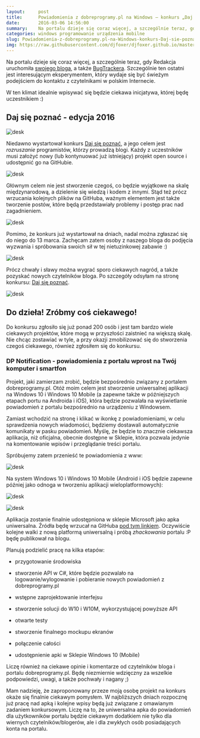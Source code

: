 ```yaml
---
layout:     post
title:      Powiadomienia z dobreprogramy.pl na Windows — konkurs „Daj się poznać 2016”
date:       2016-03-06 14:56:00
summary:    Na portalu dzieje się coraz więcej, a szczególnie teraz, gdy Redakcja uruchomiła swojego bloga,  a także BugTrackera.  Szczególnie ten ostatni jest interesującym eksperymentem, który wydaje się być świeżym podejściem do kontaktu z czytelnikami w polskim Internecie. W ten klimat idealnie wpisywać się będzie ciekawa inicjatywa, której będę uczestnikiem  — )Daj się poznać - edycja 2016<!----><!---->Nie...
categories: windows programowanie urządzenia mobilne
slug: Powiadomienia-z-dobreprogramy.pl-na-Windows-konkurs-Daj-sie-poznac-2016,71094.html
img: https://raw.githubusercontent.com/djfoxer/djfoxer.github.io/master/_img/2016-3-6-_70_/g_-_-x-_-_-_x20160306133551_1.png
---
```




Na portalu dzieje się coraz więcej, a szczególnie teraz, gdy Redakcja uruchomiła [swojego bloga](http://www.dobreprogramy.pl/BlogRedakcyjny),  a także [BugTrackera](http://www.dobreprogramy.pl/BugTracker.html).  Szczególnie ten ostatni jest interesującym eksperymentem, który wydaje się być świeżym podejściem do kontaktu z czytelnikami w polskim Internecie. 

W ten klimat idealnie wpisywać się będzie ciekawa inicjatywa, której będę uczestnikiem :)



## Daj się poznać - edycja 2016





![desk](https://raw.githubusercontent.com/djfoxer/djfoxer.github.io/master/_img/2016-3-6-_70_/g_-_-x-_-_-_x20160306133551_1.png)



Niedawno wystartował konkurs  [Daj się poznać](http://www.maciejaniserowicz.com/daj-sie-poznac/),  a jego celem jest  *rozruszanie*   programistów, którzy prowadzą blogi. Każdy z uczestników musi założyć nowy (lub kontynuować już istniejący) projekt  open source i udostępnić go na GitHubie. 



![desk](https://raw.githubusercontent.com/djfoxer/djfoxer.github.io/master/_img/2016-3-6-_70_/g_-_-x-_-_-_x20160306133551_0.png)



Głównym celem nie jest stworzenie czegoś, co będzie wyjątkowe na skalę międzynarodową, a dzielenie się wiedzą i kodem z innymi. Stąd też prócz wrzucania kolejnych plików na GitHuba, ważnym elementem jest także tworzenie postów, które będą przedstawiały problemy i postęp prac nad zagadnieniem.



![desk](https://raw.githubusercontent.com/djfoxer/djfoxer.github.io/master/_img/2016-3-6-_70_/g_-_-x-_-_-_x20160306133552_0.png)



Pomimo, że konkurs już wystartował na dniach, nadal można zgłaszać się do niego do 13 marca. Zachęcam zatem osoby z naszego bloga do podjęcia wyzwania i spróbowania swoich sił w tej nietuzinkowej zabawie :)



![desk](https://raw.githubusercontent.com/djfoxer/djfoxer.github.io/master/_img/2016-3-6-_70_/g_-_-x-_-_-_x20160306133553_0.png)



Prócz chwały i sławy można wygrać sporo ciekawych nagród, a także pozyskać nowych czytelników bloga. Po szczegóły odsyłam na stronę konkursu: [Daj się poznać](http://www.maciejaniserowicz.com/daj-sie-poznac/). 


![desk](https://raw.githubusercontent.com/djfoxer/djfoxer.github.io/master/_img/2016-3-6-_70_/g_-_-x-_-_-_x20160306133554_0.png)






## Do dzieła! Zróbmy coś ciekawego!



Do konkursu zgłosiło się już ponad 200 osób i jest tam bardzo wiele ciekawych projektów, które mogą w przyszłości zaistnieć na większą skalę. Nie chcąc zostawiać w tyle, a przy okazji zmobilizować się do stworzenia czegoś ciekawego, również zgłosiłem się do konkursu. 



### DP Notification - powiadomienia z portalu wprost na Twój komputer i smartfon



Projekt, jaki zamierzam zrobić, będzie bezpośrednio związany z portalem dobreprogramy.pl. Otóż moim celem jest stworzenie uniwersalnej aplikacji na Windows 10 i Windows 10 Mobile (a zapewne także w późniejszych etapach portu na Androida i iOS), która będzie pozwalała na wyświetlanie powiadomień z portalu bezpośrednio na urządzeniu z Windowsem.

Zamiast wchodzić na stronę i klikać w ikonkę z powiadomieniami, w celu sprawdzenia nowych wiadomości, będziemy dostawali automatycznie komunikaty w pasku powiadomień. Myślę, że będzie to znacznie ciekawsza aplikacja, niż oficjalna, obecnie dostępne w Sklepie, która pozwala jedynie na komentowanie wpisów i przeglądanie treści portalu. 

Spróbujemy zatem przenieść te powiadomienia z www:



![desk](https://raw.githubusercontent.com/djfoxer/djfoxer.github.io/master/_img/2016-3-6-_70_/g_-_-x-_-_-_x20160306143159_0.PNG)



Na system Windows 10 i Windows 10 Mobile (Android i iOS będzie zapewne później jako odnoga w tworzeniu aplikacji wieloplatformowych):



![desk](https://raw.githubusercontent.com/djfoxer/djfoxer.github.io/master/_img/2016-3-6-_70_/g_-_-x-_-_-_x20160306143204_0.PNG)





![desk](https://raw.githubusercontent.com/djfoxer/djfoxer.github.io/master/_img/2016-3-6-_70_/g_-_-x-_-_-_x20160306143449_0.png)



Aplikacja zostanie finalnie udostępniona w sklepie Microsoft jako apka uniwersalna. Źródła będę wrzucał na GitHuba [pod tym linkiem](https://github.com/djfoxer/dp.notification).  Oczywiście kolejne walki z nową platformą uniwersalną i próbą  *zhackowania*  portalu :P  będę publikował na blogu.

Planują podzielić pracę na kilka etapów:



  * przygotowanie środowiska

  * stworzenie API w C#,  które będzie pozwalało na logowanie/wylogowanie i pobieranie nowych powiadomień z dobreprogramy.pl

  * wstępne zaprojektowanie interfejsu

  * stworzenie solucji do W10 i W10M, wykorzystującej powyższe API

  * otwarte testy

  * stworzenie finalnego mockupu ekranów

  * połączenie całości 

  * udostępnienie apki w Sklepie Windows 10 (Mobile)



Liczę również na ciekawe opinie i komentarze od czytelników bloga i portalu dobreprogramy.pl. Będę niezmiernie wdzięczny za wszelkie podpowiedzi, uwagi, a także pochwały i nagany ;) 


Mam nadzieję, że zaproponowany przeze moją osobę  projekt na konkurs okaże się finalnie ciekawym pomysłem. W najbliższych dniach rozpocznę już pracę nad apką i kolejne wpisy będą już związane z omawianym zadaniem konkursowym. Liczę na to, że uniwersalna apka do powiadomień dla użytkowników portalu będzie ciekawym dodatkiem nie tylko dla wiernych czytelników/blogerów, ale i dla zwykłych osób posiadających konta na portalu.
